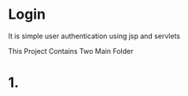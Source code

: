 # Login
It is simple user authentication using jsp and servlets

This Project Contains Two Main Folder 
# 1.
